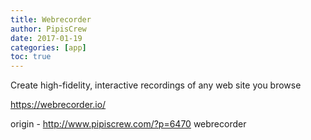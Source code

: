 ```yaml
---
title: Webrecorder
author: PipisCrew
date: 2017-01-19
categories: [app]
toc: true
---
```


Create high-fidelity, interactive recordings of any web site you browse

https://webrecorder.io/

origin - http://www.pipiscrew.com/?p=6470 webrecorder